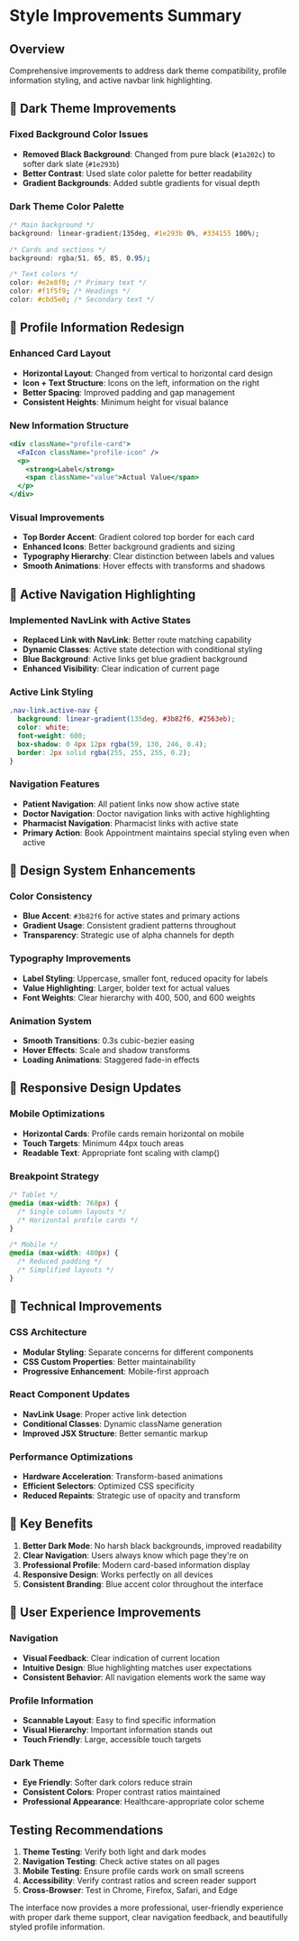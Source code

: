 # Style Improvements Summary

## Overview

Comprehensive improvements to address dark theme compatibility, profile information styling, and active navbar link highlighting.

## 🌙 Dark Theme Improvements

### Fixed Background Color Issues

- **Removed Black Background**: Changed from pure black (`#1a202c`) to softer dark slate (`#1e293b`)
- **Better Contrast**: Used slate color palette for better readability
- **Gradient Backgrounds**: Added subtle gradients for visual depth

### Dark Theme Color Palette

```css
/* Main background */
background: linear-gradient(135deg, #1e293b 0%, #334155 100%);

/* Cards and sections */
background: rgba(51, 65, 85, 0.95);

/* Text colors */
color: #e2e8f0; /* Primary text */
color: #f1f5f9; /* Headings */
color: #cbd5e0; /* Secondary text */
```

## 💫 Profile Information Redesign

### Enhanced Card Layout

- **Horizontal Layout**: Changed from vertical to horizontal card design
- **Icon + Text Structure**: Icons on the left, information on the right
- **Better Spacing**: Improved padding and gap management
- **Consistent Heights**: Minimum height for visual balance

### New Information Structure

```jsx
<div className="profile-card">
  <FaIcon className="profile-icon" />
  <p>
    <strong>Label</strong>
    <span className="value">Actual Value</span>
  </p>
</div>
```

### Visual Improvements

- **Top Border Accent**: Gradient colored top border for each card
- **Enhanced Icons**: Better background gradients and sizing
- **Typography Hierarchy**: Clear distinction between labels and values
- **Smooth Animations**: Hover effects with transforms and shadows

## 🎯 Active Navigation Highlighting

### Implemented NavLink with Active States

- **Replaced Link with NavLink**: Better route matching capability
- **Dynamic Classes**: Active state detection with conditional styling
- **Blue Background**: Active links get blue gradient background
- **Enhanced Visibility**: Clear indication of current page

### Active Link Styling

```css
.nav-link.active-nav {
  background: linear-gradient(135deg, #3b82f6, #2563eb);
  color: white;
  font-weight: 600;
  box-shadow: 0 4px 12px rgba(59, 130, 246, 0.4);
  border: 2px solid rgba(255, 255, 255, 0.2);
}
```

### Navigation Features

- **Patient Navigation**: All patient links now show active state
- **Doctor Navigation**: Doctor navigation links with active highlighting
- **Pharmacist Navigation**: Pharmacist links with active state
- **Primary Action**: Book Appointment maintains special styling even when active

## 🎨 Design System Enhancements

### Color Consistency

- **Blue Accent**: `#3b82f6` for active states and primary actions
- **Gradient Usage**: Consistent gradient patterns throughout
- **Transparency**: Strategic use of alpha channels for depth

### Typography Improvements

- **Label Styling**: Uppercase, smaller font, reduced opacity for labels
- **Value Highlighting**: Larger, bolder text for actual values
- **Font Weights**: Clear hierarchy with 400, 500, and 600 weights

### Animation System

- **Smooth Transitions**: 0.3s cubic-bezier easing
- **Hover Effects**: Scale and shadow transforms
- **Loading Animations**: Staggered fade-in effects

## 📱 Responsive Design Updates

### Mobile Optimizations

- **Horizontal Cards**: Profile cards remain horizontal on mobile
- **Touch Targets**: Minimum 44px touch areas
- **Readable Text**: Appropriate font scaling with clamp()

### Breakpoint Strategy

```css
/* Tablet */
@media (max-width: 768px) {
  /* Single column layouts */
  /* Horizontal profile cards */
}

/* Mobile */
@media (max-width: 480px) {
  /* Reduced padding */
  /* Simplified layouts */
}
```

## 🔧 Technical Improvements

### CSS Architecture

- **Modular Styling**: Separate concerns for different components
- **CSS Custom Properties**: Better maintainability
- **Progressive Enhancement**: Mobile-first approach

### React Component Updates

- **NavLink Usage**: Proper active link detection
- **Conditional Classes**: Dynamic className generation
- **Improved JSX Structure**: Better semantic markup

### Performance Optimizations

- **Hardware Acceleration**: Transform-based animations
- **Efficient Selectors**: Optimized CSS specificity
- **Reduced Repaints**: Strategic use of opacity and transform

## 🌟 Key Benefits

1. **Better Dark Mode**: No harsh black backgrounds, improved readability
2. **Clear Navigation**: Users always know which page they're on
3. **Professional Profile**: Modern card-based information display
4. **Responsive Design**: Works perfectly on all devices
5. **Consistent Branding**: Blue accent color throughout the interface

## 🎯 User Experience Improvements

### Navigation

- **Visual Feedback**: Clear indication of current location
- **Intuitive Design**: Blue highlighting matches user expectations
- **Consistent Behavior**: All navigation elements work the same way

### Profile Information

- **Scannable Layout**: Easy to find specific information
- **Visual Hierarchy**: Important information stands out
- **Touch Friendly**: Large, accessible touch targets

### Dark Theme

- **Eye Friendly**: Softer dark colors reduce strain
- **Consistent Colors**: Proper contrast ratios maintained
- **Professional Appearance**: Healthcare-appropriate color scheme

## Testing Recommendations

1. **Theme Testing**: Verify both light and dark modes
2. **Navigation Testing**: Check active states on all pages
3. **Mobile Testing**: Ensure profile cards work on small screens
4. **Accessibility**: Verify contrast ratios and screen reader support
5. **Cross-Browser**: Test in Chrome, Firefox, Safari, and Edge

The interface now provides a more professional, user-friendly experience with proper dark theme support, clear navigation feedback, and beautifully styled profile information.
